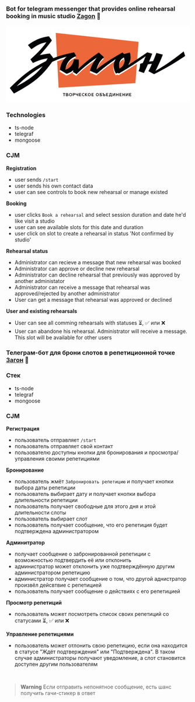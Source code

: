 ### Bot for telegram messenger that provides online rehearsal booking in music studio [Zagon](https://vk.com/zagondubna) 🤟

<p align="center">
  <img src="https://github.com/aleshadk/zgn-telegram-bot/blob/main/zagon.png?raw=true" alt="Sublime's custom image"/>
</p>

### **Technologies**
- ts-node
- telegraf
- mongoose

### **CJM**

**Registration**
- user sends `/start`
- user sends his own contact data
- user can see controls to book new rehearsal or manage existed

**Booking**
- user clicks `Book a rehearsal` and select session duration and date he'd like visit a studio 
- user can see available slots for this date and duration
- user click on slot to create a rehearsal in status 'Not confirmed by studio'

**Rehearsal status**
- Administrator can recieve a message that new rehearsal was booked
- Administrator can approve or decline new rehearsal
- Administrator can decline rehearsal that previously was approved by another administator
- Administrator can receive a message that rehearsal was approved/rejected by another administrator
- User can get a message that rehearsal was approved or declined

**User and existing rehearsals**
- User can see all comming rehearsals with statuses ⏳, ✅ или ❌
- User can abandone his rehearsal. Administrator will receive a message. This slot will be available for other users


### Телеграм-бот для брони слотов в репетиционной точке [Загон](https://vk.com/zagondubna) 🤟

### **Стек**
- ts-node
- telegraf
- mongoose

### **CJM**

**Регистрация**
- пользователь отправляет `/start`
- пользователь отправляет свой контакт
- пользователю доступны кнопки для бронирования и просмотра/управления своими репетициями

**Бронирование**
- пользователь жмёт `Забронировать репетицию` и получает кнопки выбора даты репетиции
- пользователь выбирает дату и получает кнопки выбора длительности репетиции
- пользователь получает свободные для этого дня и этой длительности слоты
- пользователь выбирает слот
- пользователь получает сообщение, что его репетиция будет подтверждена администратором

**Админитратор**
- получает сообщение о забронированной репетиции с возможностью подтвердить её или отклонить
- администратор может отклонить уже подтверждённую другим администратором репетицию
- администратор получает сообщение о том, что другой аднистратор произвёл дейсвтвие с репетицией
- пользователь получает сообщение о действиях с его репетицией

**Просмотр репетиций**
- пользователь может посмотреть список своих репетиций со статусами ⏳, ✅ или ❌

**Управление репетициями**
- пользователь может отлонить свою репетицию, если она находится в статусе "Ждёт подтверждения" или "Подтверждена". В таком случае администраторы получают уведомление, а слот становится доступен другим пользователям

<br/>

> **Warning**
> Если отправить непонятное сообщение, есть шанс получить гачи-стикер в ответ
